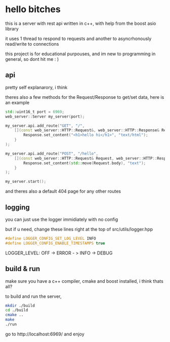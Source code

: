 # hello bitches

this is a server with rest api written in c++, with help from the boost asio library

it uses 1 thread to respond to requests and another to asyncrhonously read/write to connections

this project is for educational purpouses, and im new to programming in general, so dont hit me : )

## api

pretty self explanarory, i think

theres also a few methods for the Request/Response to get/set data, here is an example

```cpp
std::uint16_t port = 6969;
web_server::Server my_server(port);

my_server.api.add_route("GET", "/", 
    [](const web_server::HTTP::Request&, web_server::HTTP::Response& Response) {
        Response.set_content("<h1>hello hi</h1>", "text/html");
    }
);

my_server.api.add_route("POST", "/hello", 
    [](const web_server::HTTP::Request& Request, web_server::HTTP::Response& Response) {
        Response.set_content(std::move(Request.body), "text");
    }
);

my_server.start();
```

and theres also a default 404 page for any other routes

## logging

you can just use the logger immidiately with no config

but if u need, change these lines right at the top of src/utils/logger.hpp

```cpp
#define LOGGER_CONFIG_SET_LOG_LEVEL INFO
#define LOGGER_CONFIG_ENABLE_TIMESTAMPS true
```

LOGGER_LEVEL: OFF -> ERROR - > INFO -> DEBUG

## build & run

make sure you have a c++ compiler, cmake and boost installed, i think thats all?

to build and run the server,

```sh
mkdir ./build
cd ./build
cmake ..
make
./run
```

go to http://localhost:6969/ and enjoy
